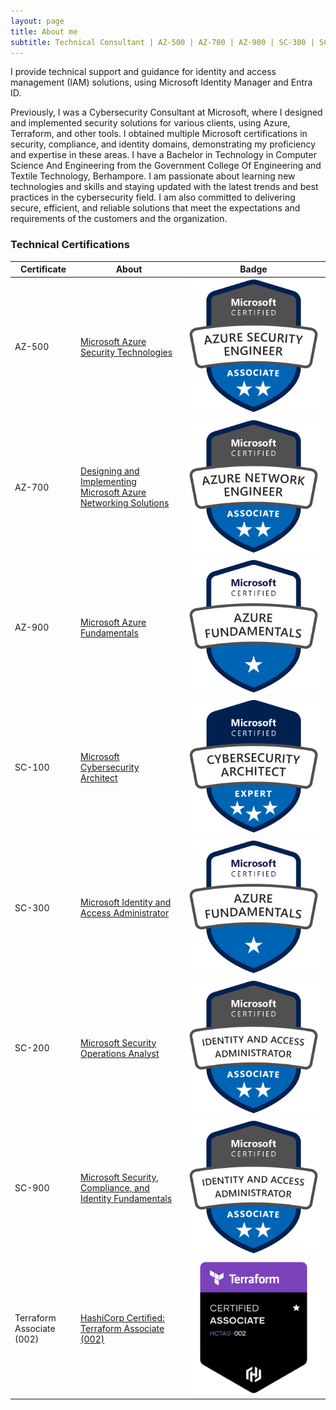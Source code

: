 ```yaml
---
layout: page
title: About me
subtitle: Technical Consultant | AZ-500 | AZ-700 | AZ-900 | SC-300 | SC-200 | SC-900 | SC-100 | Terraform Associate (002)
---
```


I provide technical support and guidance for identity and access management (IAM) solutions, using Microsoft Identity Manager and Entra ID.  

Previously, I was a Cybersecurity Consultant at Microsoft, where I designed and implemented security solutions for various clients, using Azure, Terraform, and other tools. I obtained multiple Microsoft certifications in security, compliance, and identity domains, demonstrating my proficiency and expertise in these areas. I have a Bachelor in Technology in Computer Science And Engineering from the Government College Of Engineering and Textile Technology, Berhampore. I am passionate about learning new technologies and skills and staying updated with the latest trends and best practices in the cybersecurity field. I am also committed to delivering secure, efficient, and reliable solutions that meet the expectations and requirements of the customers and the organization.


### **Technical Certifications**  

|Certificate|About|Badge|
|----------|----------|----------|
| AZ-500 | [Microsoft Azure Security Technologies](https://www.credly.com/badges/8155c309-5601-4025-bf2d-a9bcd7812f06/public_url) |![Microsoft Azure Security Technologies](/assets/img/microsoft-certified-azure-security-engineer-associate.png)
| AZ-700 | [Designing and Implementing Microsoft Azure Networking Solutions](https://www.credly.com/badges/e6be01c9-d496-4bd7-933a-30298925d1f3/public_url) |![Microsoft Azure Security Technologies](/assets/img/microsoft-certified-azure-network-engineer-associate.png)
| AZ-900 | [Microsoft Azure Fundamentals](https://www.credly.com/badges/cd8fd27c-123b-4d71-9a9d-eb35557ffa4a/public_url) |![Microsoft Azure Fundamentals](/assets/img/microsoft-certified-azure-fundamentals.png)
| SC-100 | [Microsoft Cybersecurity Architect](https://www.credly.com/badges/9ba243ae-7f58-402d-ac76-2a91f4d25eb5/public_url) |![Microsoft Cybersecurity Architec](/assets/img/microsoft-certified-cybersecurity-architect-expert.png)
| SC-300 | [Microsoft Identity and Access Administrator](https://www.credly.com/badges/f6634505-ef63-4d42-a893-81fef31dbbe4/public_url) |![Microsoft Identity and Access Administrator](/assets/img/microsoft-certified-azure-fundamentals.png)
| SC-200 | [Microsoft Security Operations Analyst](https://www.credly.com/badges/dc3aacf7-e085-47cd-8bb7-f79ea8788288/public_url) |![Microsoft Azure Fundamentals](/assets/img/microsoft-certified-identity-and-access-administrator-associate.png)
| SC-900 | [Microsoft Security, Compliance, and Identity Fundamentals](https://www.credly.com/badges/e5f11bc6-76af-4a9c-ae0e-9d31f39e6828/public_url) |![Microsoft Security, Compliance, and Identity Fundamentals](/assets/img/microsoft-certified-identity-and-access-administrator-associate.png)
| Terraform Associate (002) | [HashiCorp Certified: Terraform Associate (002)](https://www.credly.com/badges/10adc31c-cd4e-4291-b5d4-3a8f54a7838c) |![HashiCorp Certified: Terraform Associate (002)](/assets/img/hashicorp-certified-terraform-associate-002.png)






